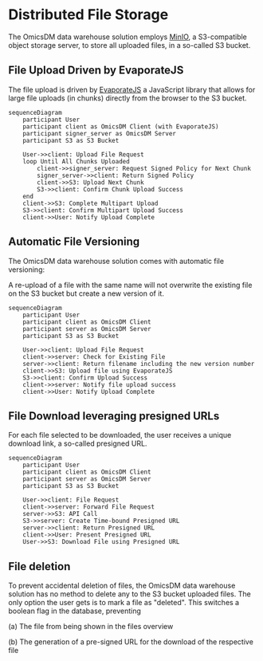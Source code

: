 # Distributed File Storage

The OmicsDM data warehouse solution employs [MinIO](https://min.io), 
a S3-compatible object storage server, to store all uploaded files,
in a so-called S3 bucket. 

## File Upload Driven by EvaporateJS

The file upload is driven by [EvaporateJS](https://github.com/TTLabs/EvaporateJS) 
a JavaScript library that allows for large file uploads (in chunks)
directly from the browser to the S3 bucket.

```mermaid
sequenceDiagram
    participant User
    participant client as OmicsDM Client (with EvaporateJS)
    participant signer_server as OmicsDM Server
    participant S3 as S3 Bucket

    User->>client: Upload File Request
    loop Until All Chunks Uploaded
        client->>signer_server: Request Signed Policy for Next Chunk
        signer_server->>client: Return Signed Policy
        client->>S3: Upload Next Chunk
        S3->>client: Confirm Chunk Upload Success
    end
    client->>S3: Complete Multipart Upload
    S3->>client: Confirm Multipart Upload Success
    client->>User: Notify Upload Complete
```

## Automatic File Versioning

The OmicsDM data warehouse solution comes with automatic file versioning:

A re-upload of a file with the same name will not overwrite the existing file on the S3 bucket
but create a new version of it.

```mermaid
sequenceDiagram
    participant User
    participant client as OmicsDM Client
    participant server as OmicsDM Server
    participant S3 as S3 Bucket

    User->>client: Upload File Request
    client->>server: Check for Existing File
    server->>client: Return filename including the new version number
    client->>S3: Upload file using EvaporateJS
    S3->>client: Confirm Upload Success
    client->>server: Notify file upload success
    client->>User: Notify Upload Complete
```

## File Download leveraging presigned URLs

For each file selected to be downloaded, the user receives a unique download link,
a so-called presigned URL. 

```mermaid
sequenceDiagram
    participant User
    participant client as OmicsDM Client
    participant server as OmicsDM Server
    participant S3 as S3 Bucket

    User->>client: File Request
    client->>server: Forward File Request
    server->>S3: API Call
    S3->>server: Create Time-bound Presigned URL
    server->>client: Return Presigned URL
    client->>User: Present Presigned URL
    User->>S3: Download File using Presigned URL
```

## File deletion

To prevent accidental deletion of files, the OmicsDM data warehouse solution has no method to delete any
to the S3 bucket uploaded files. The only option the user gets is to mark a file as "deleted".
This switches a boolean flag in the database, preventing 

(a) The file from being shown in the files overview

(b) The generation of a pre-signed URL for the download of the respective file